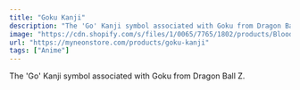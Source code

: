 ```yaml
---
title: "Goku Kanji"
description: "The 'Go' Kanji symbol associated with Goku from Dragon Ball Z."
image: "https://cdn.shopify.com/s/files/1/0065/7765/1802/products/Blood-Red-gokukanji_jpg.jpg?v=1652846795"
url: "https://myneonstore.com/products/goku-kanji"
tags: ["Anime"]
---
```


The 'Go' Kanji symbol associated with Goku from Dragon Ball Z.
